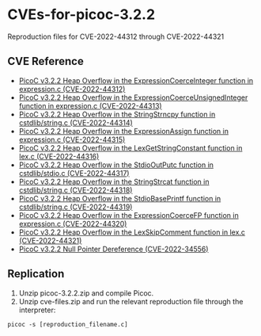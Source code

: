 # CVEs-for-picoc-3.2.2
Reproduction files for CVE-2022-44312 through CVE-2022-44321

## CVE Reference
* [PicoC v3.2.2 Heap Overflow in the ExpressionCoerceInteger function in expression.c (CVE-2022-44312)](https://cve.mitre.org/cgi-bin/cvename.cgi?name=CVE-2022-44312)
* [PicoC v3.2.2 Heap Overflow in the ExpressionCoerceUnsignedInteger function in expression.c (CVE-2022-44313)](https://cve.mitre.org/cgi-bin/cvename.cgi?name=CVE-2022-44313)
* [PicoC v3.2.2 Heap Overflow in the StringStrncpy function in cstdlib/string.c (CVE-2022-44314)](https://cve.mitre.org/cgi-bin/cvename.cgi?name=CVE-2022-44314)
* [PicoC v3.2.2 Heap Overflow in the ExpressionAssign function in expression.c (CVE-2022-44315)](https://cve.mitre.org/cgi-bin/cvename.cgi?name=CVE-2022-44315)
* [PicoC v3.2.2 Heap Overflow in the LexGetStringConstant function in lex.c (CVE-2022-44316)](https://cve.mitre.org/cgi-bin/cvename.cgi?name=CVE-2022-44316)
* [PicoC v3.2.2 Heap Overflow in the StdioOutPutc function in cstdlib/stdio.c (CVE-2022-44317)](https://cve.mitre.org/cgi-bin/cvename.cgi?name=CVE-2022-44317)
* [PicoC v3.2.2 Heap Overflow in the StringStrcat function in cstdlib/string.c (CVE-2022-44318)](https://cve.mitre.org/cgi-bin/cvename.cgi?name=CVE-2022-44318)
* [PicoC v3.2.2 Heap Overflow in the StdioBasePrintf function in cstdlib/string.c (CVE-2022-44319)](https://cve.mitre.org/cgi-bin/cvename.cgi?name=CVE-2022-44319)
* [PicoC v3.2.2 Heap Overflow in the ExpressionCoerceFP function in expression.c (CVE-2022-44320)](https://cve.mitre.org/cgi-bin/cvename.cgi?name=CVE-2022-44320)
* [PicoC v3.2.2 Heap Overflow in the LexSkipComment function in lex.c (CVE-2022-44321)](https://cve.mitre.org/cgi-bin/cvename.cgi?name=CVE-2022-44321)
* [PicoC v3.2.2 Null Pointer Dereference (CVE-2022-34556)](https://cve.mitre.org/cgi-bin/cvename.cgi?name=CVE-2022-34556)

## Replication

1. Unzip picoc-3.2.2.zip and compile Picoc.
2. Unzip cve-files.zip and run the relevant reproduction file through the interpreter:

```
picoc -s [reproduction_filename.c]
```
